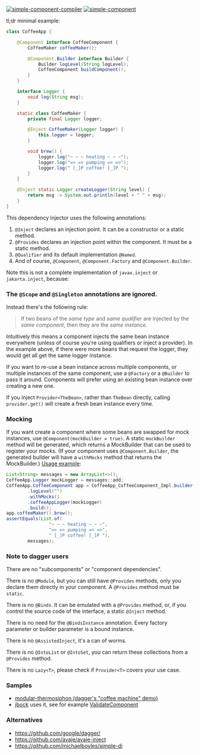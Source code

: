 [![simple-component-compiler](https://maven-badges.herokuapp.com/maven-central/io.github.jbock-java/simple-component-compiler/badge.svg?color=grey&subject=simple-component-compiler)](https://maven-badges.herokuapp.com/maven-central/io.github.jbock-java/simple-component-compiler)
[![simple-component](https://maven-badges.herokuapp.com/maven-central/io.github.jbock-java/simple-component/badge.svg?subject=simple-component)](https://maven-badges.herokuapp.com/maven-central/io.github.jbock-java/simple-component)

tl;dr minimal example:

```java
class CoffeeApp {

    @Component interface CoffeeComponent {
        CoffeeMaker coffeeMaker();

        @Component.Builder interface Builder {
            Builder logLevel(String logLevel);
            CoffeeComponent buildComponent();
        }
    }

    interface Logger {
        void log(String msg);
    }

    static class CoffeeMaker {
        private final Logger logger;

        @Inject CoffeeMaker(Logger logger) {
            this.logger = logger;
        }

        void brew() {
            logger.log("~ ~ ~ heating ~ ~ ~");
            logger.log("=> => pumping => =>");
            logger.log(" [_]P coffee! [_]P ");
        }
    }

    @Inject static Logger createLogger(String level) {
        return msg -> System.out.println(level + " " + msg);
    }
}
```

This dependency injector uses the following annotations:
1. `@Inject` declares an injection point. It can be a constructor or a static method.
2. `@Provides` declares an injection point within the component. It must be a static method.
3. `@Qualifier` and its default implementation `@Named`.
4. And of course, `@Component`, `@Component.Factory` and `@Component.Builder`.

Note this is not a complete implementation of `javax.inject` or `jakarta.inject`, because:

### The `@Scope` and `@Singleton` annotations are ignored.

Instead there's the following rule:

> If two beans of the *same type* and *same qualifier* are injected by the *same component*, then they are the *same instance*.

Intuitively this means a component injects the same bean instance everywhere (unless of course you're using qualifiers or inject a provider).
In the example above, if there were more beans that request the logger, they would get all get the same logger instance.

If you want to re-use a bean instance across multiple components, or multiple instances of the same component, use a `@Factory` or a `@Builder` to pass it around.
Components will prefer using an existing bean instance over creating a new one.

If you inject `Provider<TheBean>`, rather than `TheBean` directly, calling `provider.get()` will create a fresh bean instance every time.

### Mocking

If you want create a component where some beans are swapped for mock instances, use `@Component(mockBuilder = true)`.
A static `mockBuilder` method will be generated, which returns a MockBuilder that can be used to register your mocks.
(If your component uses `@Component.Builder`, the generated builder will have a `withMocks` method that returns the MockBuilder.)
[Usage example](https://github.com/jbock-java/modular-thermosiphon):

```java
List<String> messages = new ArrayList<>();
CoffeeApp.Logger mockLogger = messages::add;
CoffeeApp.CoffeeComponent app = CoffeeApp_CoffeeComponent_Impl.builder()
        .logLevel("")
        .withMocks()
        .coffeeAppLogger(mockLogger)
        .build();
app.coffeeMaker().brew();
assertEquals(List.of(
                "~ ~ ~ heating ~ ~ ~",
                "=> => pumping => =>",
                " [_]P coffee! [_]P "),
        messages);
```

### Note to dagger users

There are no "subcomponents" or "component dependencies".

There is no `@Module`, but you can still have `@Provides` methods, only you declare them directly in your component.
A `@Provides` method must be `static`.

There is no `@Binds`.
It can be emulated with a `@Provides` method, or, if you control the source code of the interface, a static `@Inject` method.

There is no need for the `@BindsInstance` annotation. Every factory parameter or builder parameter is a bound instance.

There is no `@AssistedInject`, it's a can of worms.

There is no `@IntoList` or `@IntoSet`, you can return these collections from a `@Provides` method.

There is no `Lazy<T>`, please check if `Provider<T>` covers your use case.

### Samples

* [modular-thermosiphon (dagger's "coffee machine" demo)](https://github.com/jbock-java/modular-thermosiphon)
* [jbock](https://github.com/jbock-java/jbock) uses it, see for example [ValidateComponent](https://github.com/jbock-java/jbock/blob/master/compiler/src/main/java/net/jbock/validate/ValidateComponent.java)

### Alternatives

* https://github.com/google/dagger/
* https://github.com/avaje/avaje-inject
* https://github.com/michaelboyles/simple-di
